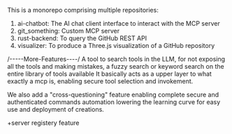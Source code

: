 This is a monorepo comprising multiple repositories:

1. ai-chatbot: The AI chat client interface to interact with the MCP server
2. git_something: Custom MCP server
3. rust-backend: To query the GitHub REST API
4. visualizer: To produce a Three.js visualization of a GitHub repository


/-----More-Features----/
A tool to search tools in the LLM, for not exposing all the tools and making mistakes,  a fuzzy search or keyword search on the entire library of tools available 
It basically acts as a upper layer to what exactly a mcp is, enabling secure tool selection and invokement.

We also add a "cross-questioning" feature enabling complete secure and authenticated commands automation lowering the learning curve for easy use and deployment of creations.

+server registery feature

